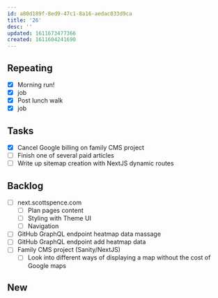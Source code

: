 ```yaml
---
id: a80d189f-8ed9-47c1-8a16-aedac033d9ca
title: '26'
desc: ''
updated: 1611673477366
created: 1611604241690
---
```


## Repeating

- [x] Morning run!
- [x] job
- [x] Post lunch walk
- [x] job

## Tasks

- [x] Cancel Google billing on family CMS project
- [ ] Finish one of several paid articles
- [ ] Write up sitemap creation with NextJS dynamic routes

## Backlog

- [ ] next.scottspence.com
  - [ ] Plan pages content
  - [ ] Styling with Theme UI
  - [ ] Navigation
- [ ] GitHub GraphQL endpoint heatmap data massage
- [ ] GitHub GraphQL endpoint add heatmap data
- [ ] Family CMS project (Sanity/NextJS)
  - [ ] Look into different ways of displaying a map without the cost
        of Google maps

## New
